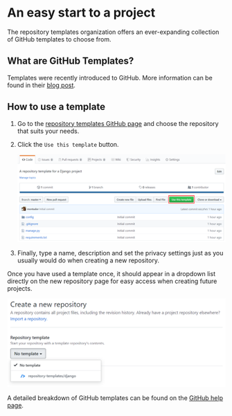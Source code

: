 # An easy start to a project

The repository templates organization offers an ever-expanding
collection of GitHub templates to choose from.

## What are GitHub Templates?

Templates were recently introduced to GitHub. More information can be
found in their [blog post][templates-blog-post].

## How to use a template

1. Go to the [repository templates GitHub page][github-page] and choose
   the repository that suits your needs.
2. Click the `Use this template` button.

   ![image of the button](/assets/images/use_this_template.png)

3. Finally, type a name, description and set the privacy settings
   just as you usually would do when creating a new repository.

Once you have used a template once, it should appear in a dropdown
list directly on the new repository page for easy access when creating
future projects.

![image of dropdown list containing template](/assets/images/dropdown_templates.png)

A detailed breakdown of GitHub templates can be found
on the [GitHub help page][github-use-template-help].


[github-page]: https://github.com/repository-templates
[templates-blog-post]: https://github.blog/2019-06-06-generate-new-repositories-with-repository-templates/
[github-use-template-help]: https://help.github.com/en/articles/creating-a-repository-from-a-template
